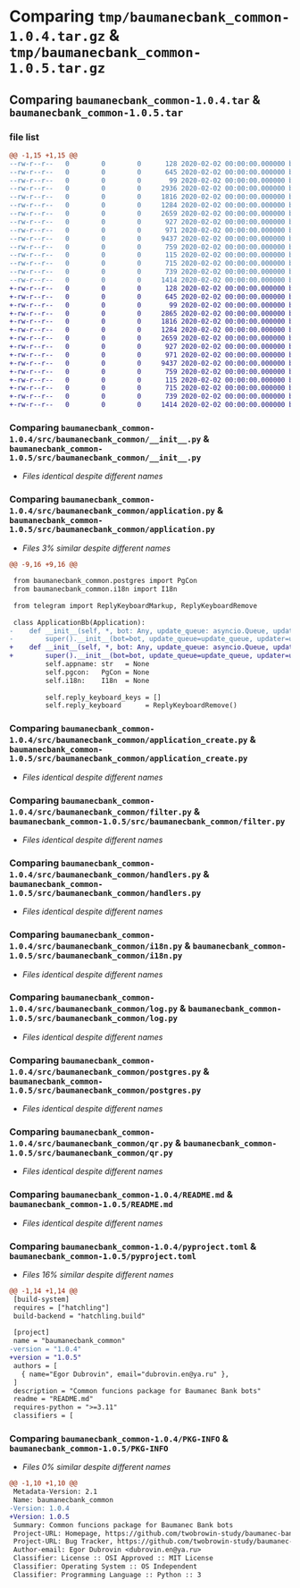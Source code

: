 # Comparing `tmp/baumanecbank_common-1.0.4.tar.gz` & `tmp/baumanecbank_common-1.0.5.tar.gz`

## Comparing `baumanecbank_common-1.0.4.tar` & `baumanecbank_common-1.0.5.tar`

### file list

```diff
@@ -1,15 +1,15 @@
--rw-r--r--   0        0        0      128 2020-02-02 00:00:00.000000 baumanecbank_common-1.0.4/Makefile
--rw-r--r--   0        0        0      645 2020-02-02 00:00:00.000000 baumanecbank_common-1.0.4/src/baumanecbank_common/__init__.py
--rw-r--r--   0        0        0       99 2020-02-02 00:00:00.000000 baumanecbank_common-1.0.4/src/baumanecbank_common/abstract.py
--rw-r--r--   0        0        0     2936 2020-02-02 00:00:00.000000 baumanecbank_common-1.0.4/src/baumanecbank_common/application.py
--rw-r--r--   0        0        0     1816 2020-02-02 00:00:00.000000 baumanecbank_common-1.0.4/src/baumanecbank_common/application_create.py
--rw-r--r--   0        0        0     1284 2020-02-02 00:00:00.000000 baumanecbank_common-1.0.4/src/baumanecbank_common/filter.py
--rw-r--r--   0        0        0     2659 2020-02-02 00:00:00.000000 baumanecbank_common-1.0.4/src/baumanecbank_common/handlers.py
--rw-r--r--   0        0        0      927 2020-02-02 00:00:00.000000 baumanecbank_common-1.0.4/src/baumanecbank_common/i18n.py
--rw-r--r--   0        0        0      971 2020-02-02 00:00:00.000000 baumanecbank_common-1.0.4/src/baumanecbank_common/log.py
--rw-r--r--   0        0        0     9437 2020-02-02 00:00:00.000000 baumanecbank_common-1.0.4/src/baumanecbank_common/postgres.py
--rw-r--r--   0        0        0      759 2020-02-02 00:00:00.000000 baumanecbank_common-1.0.4/src/baumanecbank_common/qr.py
--rw-r--r--   0        0        0      115 2020-02-02 00:00:00.000000 baumanecbank_common-1.0.4/.gitignore
--rw-r--r--   0        0        0      715 2020-02-02 00:00:00.000000 baumanecbank_common-1.0.4/README.md
--rw-r--r--   0        0        0      739 2020-02-02 00:00:00.000000 baumanecbank_common-1.0.4/pyproject.toml
--rw-r--r--   0        0        0     1414 2020-02-02 00:00:00.000000 baumanecbank_common-1.0.4/PKG-INFO
+-rw-r--r--   0        0        0      128 2020-02-02 00:00:00.000000 baumanecbank_common-1.0.5/Makefile
+-rw-r--r--   0        0        0      645 2020-02-02 00:00:00.000000 baumanecbank_common-1.0.5/src/baumanecbank_common/__init__.py
+-rw-r--r--   0        0        0       99 2020-02-02 00:00:00.000000 baumanecbank_common-1.0.5/src/baumanecbank_common/abstract.py
+-rw-r--r--   0        0        0     2865 2020-02-02 00:00:00.000000 baumanecbank_common-1.0.5/src/baumanecbank_common/application.py
+-rw-r--r--   0        0        0     1816 2020-02-02 00:00:00.000000 baumanecbank_common-1.0.5/src/baumanecbank_common/application_create.py
+-rw-r--r--   0        0        0     1284 2020-02-02 00:00:00.000000 baumanecbank_common-1.0.5/src/baumanecbank_common/filter.py
+-rw-r--r--   0        0        0     2659 2020-02-02 00:00:00.000000 baumanecbank_common-1.0.5/src/baumanecbank_common/handlers.py
+-rw-r--r--   0        0        0      927 2020-02-02 00:00:00.000000 baumanecbank_common-1.0.5/src/baumanecbank_common/i18n.py
+-rw-r--r--   0        0        0      971 2020-02-02 00:00:00.000000 baumanecbank_common-1.0.5/src/baumanecbank_common/log.py
+-rw-r--r--   0        0        0     9437 2020-02-02 00:00:00.000000 baumanecbank_common-1.0.5/src/baumanecbank_common/postgres.py
+-rw-r--r--   0        0        0      759 2020-02-02 00:00:00.000000 baumanecbank_common-1.0.5/src/baumanecbank_common/qr.py
+-rw-r--r--   0        0        0      115 2020-02-02 00:00:00.000000 baumanecbank_common-1.0.5/.gitignore
+-rw-r--r--   0        0        0      715 2020-02-02 00:00:00.000000 baumanecbank_common-1.0.5/README.md
+-rw-r--r--   0        0        0      739 2020-02-02 00:00:00.000000 baumanecbank_common-1.0.5/pyproject.toml
+-rw-r--r--   0        0        0     1414 2020-02-02 00:00:00.000000 baumanecbank_common-1.0.5/PKG-INFO
```

### Comparing `baumanecbank_common-1.0.4/src/baumanecbank_common/__init__.py` & `baumanecbank_common-1.0.5/src/baumanecbank_common/__init__.py`

 * *Files identical despite different names*

### Comparing `baumanecbank_common-1.0.4/src/baumanecbank_common/application.py` & `baumanecbank_common-1.0.5/src/baumanecbank_common/application.py`

 * *Files 3% similar despite different names*

```diff
@@ -9,16 +9,16 @@
 
 from baumanecbank_common.postgres import PgCon
 from baumanecbank_common.i18n import I18n
 
 from telegram import ReplyKeyboardMarkup, ReplyKeyboardRemove
 
 class ApplicationBb(Application):
-    def __init__(self, *, bot: Any, update_queue: asyncio.Queue, updater: Updater | None, job_queue: Any, update_processor: BaseUpdateProcessor, concurrent_updates: bool | int, persistence: BasePersistence | None, context_types: ContextTypes, post_init: Callable[[Application], Coroutine[Any, Any, None]] | None, post_shutdown: Callable[[Application], Coroutine[Any, Any, None]] | None, post_stop: Callable[[Application], Coroutine[Any, Any, None]] | None):
-        super().__init__(bot=bot, update_queue=update_queue, updater=updater, job_queue=job_queue, update_processor=update_processor, concurrent_updates=concurrent_updates, persistence=persistence, context_types=context_types, post_init=post_init, post_shutdown=post_shutdown, post_stop=post_stop)
+    def __init__(self, *, bot: Any, update_queue: asyncio.Queue, updater: Updater | None, job_queue: Any, update_processor: BaseUpdateProcessor, persistence: BasePersistence | None, context_types: ContextTypes, post_init: Callable[[Application], Coroutine[Any, Any, None]] | None, post_shutdown: Callable[[Application], Coroutine[Any, Any, None]] | None, post_stop: Callable[[Application], Coroutine[Any, Any, None]] | None):
+        super().__init__(bot=bot, update_queue=update_queue, updater=updater, job_queue=job_queue, update_processor=update_processor, persistence=persistence, context_types=context_types, post_init=post_init, post_shutdown=post_shutdown, post_stop=post_stop)
         self.appname: str   = None
         self.pgcon:   PgCon = None
         self.i18n:    I18n  = None
 
         self.reply_keyboard_keys = []
         self.reply_keyboard      = ReplyKeyboardRemove()
```

### Comparing `baumanecbank_common-1.0.4/src/baumanecbank_common/application_create.py` & `baumanecbank_common-1.0.5/src/baumanecbank_common/application_create.py`

 * *Files identical despite different names*

### Comparing `baumanecbank_common-1.0.4/src/baumanecbank_common/filter.py` & `baumanecbank_common-1.0.5/src/baumanecbank_common/filter.py`

 * *Files identical despite different names*

### Comparing `baumanecbank_common-1.0.4/src/baumanecbank_common/handlers.py` & `baumanecbank_common-1.0.5/src/baumanecbank_common/handlers.py`

 * *Files identical despite different names*

### Comparing `baumanecbank_common-1.0.4/src/baumanecbank_common/i18n.py` & `baumanecbank_common-1.0.5/src/baumanecbank_common/i18n.py`

 * *Files identical despite different names*

### Comparing `baumanecbank_common-1.0.4/src/baumanecbank_common/log.py` & `baumanecbank_common-1.0.5/src/baumanecbank_common/log.py`

 * *Files identical despite different names*

### Comparing `baumanecbank_common-1.0.4/src/baumanecbank_common/postgres.py` & `baumanecbank_common-1.0.5/src/baumanecbank_common/postgres.py`

 * *Files identical despite different names*

### Comparing `baumanecbank_common-1.0.4/src/baumanecbank_common/qr.py` & `baumanecbank_common-1.0.5/src/baumanecbank_common/qr.py`

 * *Files identical despite different names*

### Comparing `baumanecbank_common-1.0.4/README.md` & `baumanecbank_common-1.0.5/README.md`

 * *Files identical despite different names*

### Comparing `baumanecbank_common-1.0.4/pyproject.toml` & `baumanecbank_common-1.0.5/pyproject.toml`

 * *Files 16% similar despite different names*

```diff
@@ -1,14 +1,14 @@
 [build-system]
 requires = ["hatchling"]
 build-backend = "hatchling.build"
 
 [project]
 name = "baumanecbank_common"
-version = "1.0.4"
+version = "1.0.5"
 authors = [
   { name="Egor Dubrovin", email="dubrovin.en@ya.ru" },
 ]
 description = "Common funcions package for Baumanec Bank bots"
 readme = "README.md"
 requires-python = ">=3.11"
 classifiers = [
```

### Comparing `baumanecbank_common-1.0.4/PKG-INFO` & `baumanecbank_common-1.0.5/PKG-INFO`

 * *Files 0% similar despite different names*

```diff
@@ -1,10 +1,10 @@
 Metadata-Version: 2.1
 Name: baumanecbank_common
-Version: 1.0.4
+Version: 1.0.5
 Summary: Common funcions package for Baumanec Bank bots
 Project-URL: Homepage, https://github.com/twobrowin-study/baumanec-bank
 Project-URL: Bug Tracker, https://github.com/twobrowin-study/baumanec-bank/issues
 Author-email: Egor Dubrovin <dubrovin.en@ya.ru>
 Classifier: License :: OSI Approved :: MIT License
 Classifier: Operating System :: OS Independent
 Classifier: Programming Language :: Python :: 3
```

